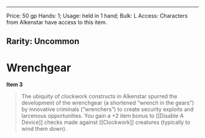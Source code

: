 
---
Price: 50 gp
Hands: 1;
Usage: held in 1 hand;
Bulk: L
Access: Characters from Alkenstar have access to this item.

Rarity: Uncommon
---

# Wrenchgear

**Item 3**

> The ubiquity of clockwork constructs in Alkenstar spurred the development of the wrenchgear (a shortened “wrench in the gears”) by innovative criminals (“wrenchers”) to create security exploits and larcenous opportunities. You gain a +2 item bonus to [[Disable A Device]] checks made against [[Clockwork]] creatures (typically to wind them down).
